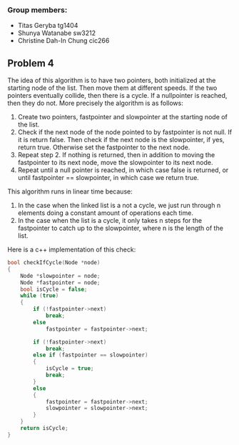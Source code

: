 ### Group members:

* Titas Geryba tg1404 
* Shunya Watanabe sw3212
* Christine Dah-In Chung cic266

## Problem 4
The idea of this algorithm is to have two pointers, both initialized at the starting node of the list.
Then move them at different speeds. If the two pointers eventually collide, then there is a cycle. If a nullpointer is reached, then they do not.
More precisely the algorithm is as follows:

1. Create two pointers, fastpointer and slowpointer at the starting node of the list.
2. Check if the next node of the node pointed to by fastpointer is not null. If it is return false. Then check if the next node is the slowpointer, if yes, return true. Otherwise set the fastpointer to the next node.
3. Repeat step 2. If nothing is returned, then in addition to moving the fastpointer to its next node, move the slowpointer to its next node.
4. Repeat until a null pointer is reached, in which case false is returned, or until fastpointer == slowpointer, in which case we return true.

This algorithm runs in linear time because:

1. In the case when the linked list is a not a cycle, we just run through n elements doing a constant amount of operations each time.
2. In the case when the list is a cycle, it only takes n steps for the fastpointer to catch up to the slowpointer, where n is the length of the list.

Here is a c++ implementation of this check:

~~~c++
bool checkIfCycle(Node *node)
{
    Node *slowpointer = node;
    Node *fastpointer = node;
    bool isCycle = false;
    while (true)
    {
        if (!fastpointer->next)
            break;
        else
            fastpointer = fastpointer->next;

        if (!fastpointer->next)
            break;
        else if (fastpointer == slowpointer)
        {
            isCycle = true;
            break;
        }
        else
        {
            fastpointer = fastpointer->next;
            slowpointer = slowpointer->next;
        }
    }
    return isCycle;
}

~~~